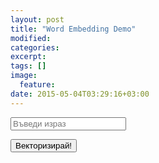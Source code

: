 ```yaml
---
layout: post
title: "Word Embedding Demo"
modified:
categories: 
excerpt:
tags: []
image:
  feature:
date: 2015-05-04T03:29:16+03:00
---
```


<link rel="stylesheet" href="/assets/css/words.css">
<div class="wrapper">
  <form>
    <input class="form-control" type="text" placeholder="Въведи израз" id="expression" autocapitalize="off" />
  </form>
  <button class="btn btn-success btn-lg" id="vectorize">Векторизирай!</button>

  <div id="results"></div>
</div>
<script src="/assets/js/vendor/jquery-1.9.1.min.js"></script>
<script src="/assets/js/words.js"></script>
